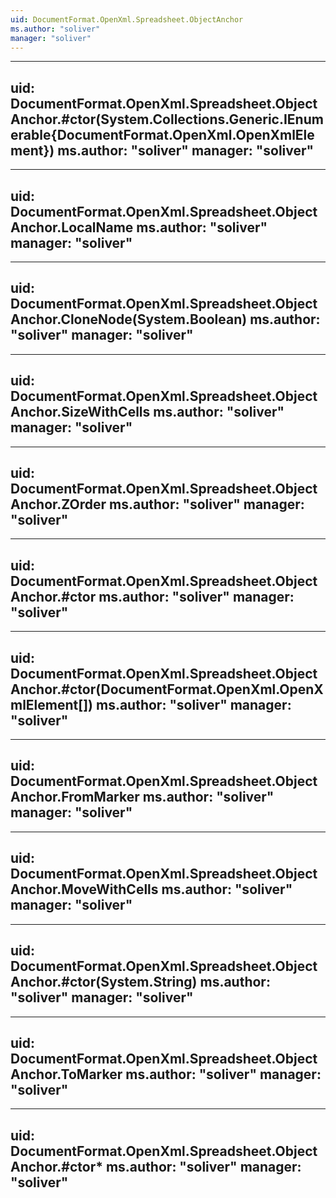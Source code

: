 ```yaml
---
uid: DocumentFormat.OpenXml.Spreadsheet.ObjectAnchor
ms.author: "soliver"
manager: "soliver"
---
```


---
uid: DocumentFormat.OpenXml.Spreadsheet.ObjectAnchor.#ctor(System.Collections.Generic.IEnumerable{DocumentFormat.OpenXml.OpenXmlElement})
ms.author: "soliver"
manager: "soliver"
---

---
uid: DocumentFormat.OpenXml.Spreadsheet.ObjectAnchor.LocalName
ms.author: "soliver"
manager: "soliver"
---

---
uid: DocumentFormat.OpenXml.Spreadsheet.ObjectAnchor.CloneNode(System.Boolean)
ms.author: "soliver"
manager: "soliver"
---

---
uid: DocumentFormat.OpenXml.Spreadsheet.ObjectAnchor.SizeWithCells
ms.author: "soliver"
manager: "soliver"
---

---
uid: DocumentFormat.OpenXml.Spreadsheet.ObjectAnchor.ZOrder
ms.author: "soliver"
manager: "soliver"
---

---
uid: DocumentFormat.OpenXml.Spreadsheet.ObjectAnchor.#ctor
ms.author: "soliver"
manager: "soliver"
---

---
uid: DocumentFormat.OpenXml.Spreadsheet.ObjectAnchor.#ctor(DocumentFormat.OpenXml.OpenXmlElement[])
ms.author: "soliver"
manager: "soliver"
---

---
uid: DocumentFormat.OpenXml.Spreadsheet.ObjectAnchor.FromMarker
ms.author: "soliver"
manager: "soliver"
---

---
uid: DocumentFormat.OpenXml.Spreadsheet.ObjectAnchor.MoveWithCells
ms.author: "soliver"
manager: "soliver"
---

---
uid: DocumentFormat.OpenXml.Spreadsheet.ObjectAnchor.#ctor(System.String)
ms.author: "soliver"
manager: "soliver"
---

---
uid: DocumentFormat.OpenXml.Spreadsheet.ObjectAnchor.ToMarker
ms.author: "soliver"
manager: "soliver"
---

---
uid: DocumentFormat.OpenXml.Spreadsheet.ObjectAnchor.#ctor*
ms.author: "soliver"
manager: "soliver"
---
